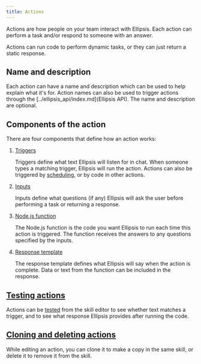 ```yaml
---
title: Actions
---
```


Actions are how people on your team interact with Ellipsis. Each action can perform a task and/or respond to someone with an answer.

Actions can run code to perform dynamic tasks, or they can just return a static response.

## Name and description

Each action can have a name and description which can be used to help explain what it's for. Action names can also be used to trigger actions through the [../ellipsis_api/index.md](Ellipsis API). The name and description are optional.

## Components of the action

There are four components that define how an action works:

1. [Triggers](./triggers.md)

    Triggers define what text Ellipsis will listen for in chat. When someone types a matching trigger, Ellipsis will run the action. Actions can also be triggered by [scheduling](../../users/scheduling/index.md), or by code in other actions.

2. [Inputs](./inputs.md)

    Inputs define what questions (if any) Ellipsis will ask the user before performing a task or returning a response.

3. [Node.js function](./function.md)

    The Node.js function is the code you want Ellipsis to run each time this action is triggered. The function receives the answers to any questions specified by the inputs.

4. [Response template](./template.md)

    The response template defines what Ellipsis will say when the action is complete. Data or text from the function can be included in the response.

## [Testing actions](./testing.md)

Actions can be [tested](./testing.md) from the skill editor to see whether text matches a trigger, and to see what response Ellipsis provides after running the code.

## [Cloning and deleting actions](./cloning_deleting.md)

While editing an action, you can clone it to make a copy in the same skill, or delete it to remove it from the skill.
